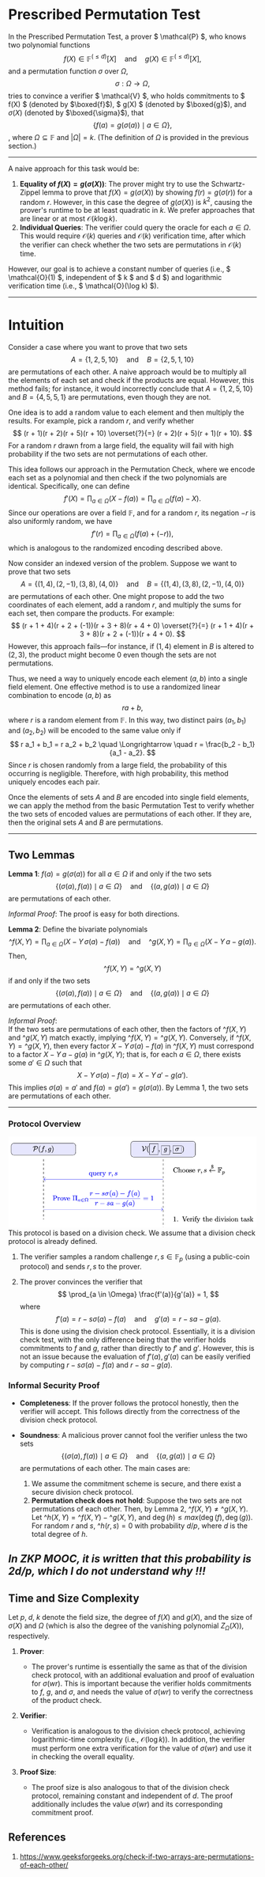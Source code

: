 # Prescribed Permutation Test
In the Prescribed Permutation Test, a prover $ \mathcal{P} $, who knows two polynomial functions
$$
f(X) \in \mathbb{F}^{(\leq d)}[X] \quad \text{and} \quad g(X) \in \mathbb{F}^{(\leq d)}[X],
$$
and a permutation function $\sigma$ over $\Omega$,
$$
\sigma: \Omega \rightarrow \Omega,
$$
tries to convince a verifier $ \mathcal{V} $, who holds commitments to $ f(X) $ (denoted by $\boxed{f}$), $ g(X) $ (denoted by $\boxed{g}$), and $\sigma(X)$ (denoted by $\boxed{\sigma}$), that
$$
\{ f(a) = g(\sigma(a)) \mid a \in \Omega \},
$$, where $\Omega \subseteq \mathbb{F}$ and $|\Omega| = k$. (The definition of $\Omega$ is provided in the previous section.)

---

A naive approach for this task would be:
1. **Equality of $f(X) = g(\sigma(X))$**: The prover might try to use the Schwartz-Zippel lemma to prove that $f(X) = g(\sigma(X))$ by showing $f(r) = g(\sigma(r))$ for a random $r$. However, in this case the degree of $g(\sigma(X))$ is $k^2$, causing the prover's runtime to be at least quadratic in $k$. We prefer approaches that are linear or at most $\mathcal{O}(k \log k)$.
2. **Individual Queries**: The verifier could query the oracle for each $a \in \Omega$. This would require $\mathcal{O}(k)$ queries and $\mathcal{O}(k)$ verification time, after which the verifier can check whether the two sets are permutations in $\mathcal{O}(k)$ time.

However, our goal is to achieve a constant number of queries (i.e., $ \mathcal{O}(1) $, independent of $ k $ and $ d $) and logarithmic verification time (i.e., $ \mathcal{O}(\log k) $).

---

# Intuition
Consider a case where you want to prove that two sets
$$
A = \{1, 2, 5, 10\} \quad \text{and} \quad B = \{2, 5, 1, 10\}
$$
are permutations of each other. A naive approach would be to multiply all the elements of each set and check if the products are equal. However, this method fails; for instance, it would incorrectly conclude that $A = \{1, 2, 5, 10\}$ and $B = \{4, 5, 5, 1\}$ are permutations, even though they are not.

One idea is to add a random value to each element and then multiply the results. For example, pick a random $r$, and verify whether
$$
(r + 1)(r + 2)(r + 5)(r + 10) \overset{?}{=} (r + 2)(r + 5)(r + 1)(r + 10).
$$
For a random $r$ drawn from a large field, the equality will fail with high probability if the two sets are not permutations of each other.

This idea follows our approach in the Permutation Check, where we encode each set as a polynomial and then check if the two polynomials are identical. Specifically, one can define
$$
f'(X) = \prod_{a \in \Omega} (X - f(a)) = \prod_{a \in \Omega} (f(a) - X).
$$
Since our operations are over a field $\mathbb{F}$, and for a random $r$, its negation $-r$ is also uniformly random, we have
$$
f'(r) = \prod_{a \in \Omega} \bigl(f(a) + (-r)\bigr),
$$
which is analogous to the randomized encoding described above.

Now consider an indexed version of the problem. Suppose we want to prove that two sets
$$
A = \{(1, 4), (2, -1), (3, 8), (4, 0)\} \quad \text{and} \quad B = \{(1, 4), (3, 8), (2, -1), (4, 0)\}
$$
are permutations of each other. One might propose to add the two coordinates of each element, add a random $r$, and multiply the sums for each set, then compare the products. For example:
$$
(r + 1 + 4)(r + 2 + (-1))(r + 3 + 8)(r + 4 + 0) \overset{?}{=} (r + 1 + 4)(r + 3 + 8)(r + 2 + (-1))(r + 4 + 0).
$$
However, this approach fails—for instance, if $(1, 4)$ element in $B$ is altered to $(2, 3)$, the product might become 0 even though the sets are not permutations.

Thus, we need a way to uniquely encode each element $(a, b)$ into a single field element. One effective method is to use a randomized linear combination to encode $(a, b)$ as
$$
r a + b,
$$
where $r$ is a random element from $\mathbb{F}$. In this way, two distinct pairs $(a_1, b_1)$ and $(a_2, b_2)$ will be encoded to the same value only if
$$
r a_1 + b_1 = r a_2 + b_2 \quad \Longrightarrow \quad r = \frac{b_2 - b_1}{a_1 - a_2}.
$$
Since $r$ is chosen randomly from a large field, the probability of this occurring is negligible. Therefore, with high probability, this method uniquely encodes each pair.

Once the elements of sets $A$ and $B$ are encoded into single field elements, we can apply the method from the basic Permutation Test to verify whether the two sets of encoded values are permutations of each other. If they are, then the original sets $A$ and $B$ are permutations.

---

## Two Lemmas

**Lemma 1**: $f(a) = g(\sigma(a))$ for all $a \in \Omega$ if and only if the two sets 
$$
\{ (\sigma(a), f(a)) \mid a \in \Omega \} \quad \text{and} \quad \{ (a, g(a)) \mid a \in \Omega \}
$$
are permutations of each other.

*Informal Proof*: The proof is easy for both directions.


**Lemma 2**: Define the bivariate polynomials
$$
\^f(X, Y) = \prod_{a \in \Omega} (X - Y\,\sigma(a) - f(a)) \quad \text{and} \quad \^g(X, Y) = \prod_{a \in \Omega} (X - Y\,a - g(a)).
$$
Then,
$$
\^f(X, Y) = \^g(X, Y)
$$
if and only if the two sets 
$$
\{ (\sigma(a), f(a)) \mid a \in \Omega \} \quad \text{and} \quad \{ (a, g(a)) \mid a \in \Omega \}
$$
are permutations of each other.

*Informal Proof*:  
If the two sets are permutations of each other, then the factors of $\^f(X, Y)$ and $\^g(X, Y)$ match exactly, implying $\^f(X, Y) = \^g(X, Y)$. Conversely, if $\^f(X, Y) = \^g(X, Y)$, then every factor $X - Y\,\sigma(a) - f(a)$ in $\^f(X, Y)$ must correspond to a factor $X - Y\,a - g(a)$ in $\^g(X, Y)$; that is, for each $a \in \Omega$, there exists some $a' \in \Omega$ such that
$$
X - Y\,\sigma(a) - f(a) = X - Y\,a' - g(a').
$$
This implies $\sigma(a) = a'$ and $f(a) = g(a') = g(\sigma(a))$. By Lemma 1, the two sets are permutations of each other.

---

### Protocol Overview

![Prescribed Permutation Check Protocol](./diagrams/pre_perm.png)
This protocol is based on a division check. We assume that a division check protocol is already defined.

1. The verifier samples a random challenge $r, s \in \mathbb{F}_p$ (using a public-coin protocol) and sends $r, s$ to the prover.


2. The prover convinces the verifier that
$$
\prod_{a \in \Omega} \frac{f'(a)}{g'(a)} = 1,
$$
where 
$$
f'(a) = r - s\sigma(a) - f(a) \quad \text{and} \quad g'(a) = r - sa - g(a).
$$
This is done using the division check protocol. Essentially, it is a division check test, with the only difference being that the verifier holds commitments to $f$ and $g$, rather than directly to $f'$ and $g'$. However, this is not an issue because the evaluation of $f'(a), g'(a)$ can be easily verified by computing $r - s\sigma(a) - f(a)$ and $r - sa - g(a)$.



### Informal Security Proof
- **Completeness**:   If the prover follows the protocol honestly, then the verifier will accept. This follows directly from the correctness of the division check protocol.


- **Soundness**: A malicious prover cannot fool the verifier unless the two sets 
$$
\{ (\sigma(a), f(a)) \mid a \in \Omega \} \quad \text{and} \quad \{ (a, g(a)) \mid a \in \Omega \}
$$
are permutations of each other. The main cases are:
    1. We assume the commitment scheme is secure, and there exist a secure division check protocol.  
    2. **Permutation check does not hold**: Suppose the two sets are not permutations of each other. Then, by Lemma 2, $\^f(X, Y) \ne \^g(X, Y)$. Let $\^h(X, Y) = \^f(X, Y) - \^g(X, Y)$, and $\deg(h) \le max(\deg(f), \deg(g))$. For random $r$ and $s$, $\^h(r, s) = 0$ with probability $d/p$, where $d$ is the total degree of $h$.
    
*In ZKP MOOC, it is written that this probability is 2d/p, which I do not understand why !!!*
---

## Time and Size Complexity

Let $p,\; d,\; k$ denote the field size, the degree of $f(X)$ and $g(X)$, and the size of $\sigma(X)$ and $\Omega$ (which is also the degree of the vanishing polynomial $Z_{\Omega}(X)$), respectively.

1. **Prover**:  
   - The prover's runtime is essentially the same as that of the division check protocol, with an additional evaluation and proof of evaluation for $\sigma(wr)$. This is important because the verifier holds commitments to $f$, $g$, and $\sigma$, and needs the value of $\sigma(wr)$ to verify the correctness of the product check.

2. **Verifier**:  
   - Verification is analogous to the division check protocol, achieving logarithmic-time complexity (i.e., $\mathcal{O}(\log k)$). In addition, the verifier must perform one extra verification for the value of $\sigma(wr)$ and use it in checking the overall equality.

3. **Proof Size**:  
   - The proof size is also analogous to that of the division check protocol, remaining constant and independent of $d$. The proof additionally includes the value $\sigma(wr)$ and its corresponding commitment proof.


## References
1. https://www.geeksforgeeks.org/check-if-two-arrays-are-permutations-of-each-other/